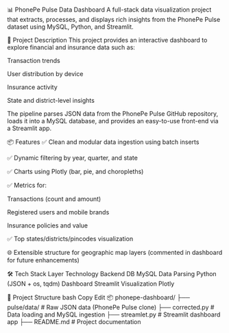 📊 PhonePe Pulse Data Dashboard
A full-stack data visualization project that extracts, processes, and displays rich insights from the PhonePe Pulse dataset using MySQL, Python, and Streamlit.

🚀 Project Description
This project provides an interactive dashboard to explore financial and insurance data such as:

Transaction trends

User distribution by device

Insurance activity

State and district-level insights

The pipeline parses JSON data from the PhonePe Pulse GitHub repository, loads it into a MySQL database, and provides an easy-to-use front-end via a Streamlit app.

📦 Features
✅ Clean and modular data ingestion using batch inserts

✅ Dynamic filtering by year, quarter, and state

✅ Charts using Plotly (bar, pie, and choropleths)

✅ Metrics for:

Transactions (count and amount)

Registered users and mobile brands

Insurance policies and value

✅ Top states/districts/pincodes visualization

🌐 Extensible structure for geographic map layers (commented in dashboard for future enhancements)

🛠️ Tech Stack
Layer	Technology
Backend DB	MySQL
Data Parsing	Python (JSON + os, tqdm)
Dashboard	Streamlit
Visualization	Plotly

📁 Project Structure
bash
Copy
Edit
📦 phonepe-dashboard/
├── pulse/data/                    # Raw JSON data (PhonePe Pulse clone)
├── corrected.py                  # Data loading and MySQL ingestion
├── streamlet.py                  # Streamlit dashboard app
├── README.md                     # Project documentation
